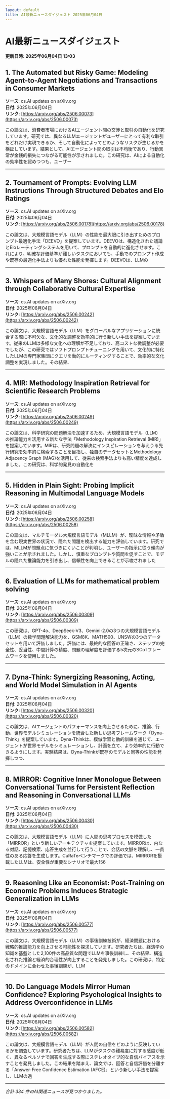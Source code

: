 ```yaml
---
layout: default
title: AI最新ニュースダイジェスト 2025年06月04日
---
```


# AI最新ニュースダイジェスト
**更新日時: 2025年06月04日 13:03**

## 1. The Automated but Risky Game: Modeling Agent-to-Agent Negotiations and Transactions in Consumer Markets

**ソース**: cs.AI updates on arXiv.org  
**日付**: 2025年06月04日  
**リンク**: [https://arxiv.org/abs/2506.00073](https://arxiv.org/abs/2506.00073)  

この論文は、消費者市場におけるAIエージェント間の交渉と取引の自動化を研究しています。研究では、異なるLLMエージェントがユーザーにとって有利な取引をどれだけ実現できるか、そして自動化によってどのようなリスクが生じるかを検証しています。結果として、AIエージェント間の取引は不均衡であり、行動異常が金銭的損失につながる可能性が示されました。この研究は、AIによる自動化の効率性を認めつつも、ユーザー  

---

## 2. Tournament of Prompts: Evolving LLM Instructions Through Structured Debates and Elo Ratings

**ソース**: cs.AI updates on arXiv.org  
**日付**: 2025年06月04日  
**リンク**: [https://arxiv.org/abs/2506.00178](https://arxiv.org/abs/2506.00178)  

この論文は、大規模言語モデル（LLM）の性能を最大限に引き出すためのプロンプト最適化手法「DEEVO」を提案しています。DEEVOは、構造化された議論とEloレーティングシステムを用いて、プロンプトを自動的に進化させます。これにより、明確な評価基準が難しいタスクにおいても、手動でのプロンプト作成や既存の最適化手法よりも優れた性能を発揮します。DEEVOは、LLMの  

---

## 3. Whispers of Many Shores: Cultural Alignment through Collaborative Cultural Expertise

**ソース**: cs.AI updates on arXiv.org  
**日付**: 2025年06月04日  
**リンク**: [https://arxiv.org/abs/2506.00242](https://arxiv.org/abs/2506.00242)  

この論文は、大規模言語モデル（LLM）をグローバルなアプリケーションに統合する際に不可欠な、文化的な調整を効率的に行う新しい手法を提案しています。従来のLLMは多様な文化への理解が不足しており、高コストな微調整が必要でしたが、この研究ではソフトプロンプトチューニングを用いて、文化的に特化したLLMの専門家集団にクエリを動的にルーティングすることで、効率的な文化調整を実現しました。その結果、  

---

## 4. MIR: Methodology Inspiration Retrieval for Scientific Research Problems

**ソース**: cs.AI updates on arXiv.org  
**日付**: 2025年06月04日  
**リンク**: [https://arxiv.org/abs/2506.00249](https://arxiv.org/abs/2506.00249)  

この論文は、科学研究の問題解決を加速するため、大規模言語モデル（LLM）の推論能力を活用する新たな手法「Methodology Inspiration Retrieval (MIR)」を提案しています。MIRは、研究問題の解決にインスピレーションを与えうる先行研究を効率的に検索することを目指し、独自のデータセットとMethodology Adjacency Graph (MAG)を活用して、従来の検索手法よりも高い精度を達成しました。この研究は、科学的発見の自動化を  

---

## 5. Hidden in Plain Sight: Probing Implicit Reasoning in Multimodal Language Models

**ソース**: cs.AI updates on arXiv.org  
**日付**: 2025年06月04日  
**リンク**: [https://arxiv.org/abs/2506.00258](https://arxiv.org/abs/2506.00258)  

この論文は、マルチモーダル大規模言語モデル（MLLM）が、曖昧な情報や矛盾を含む現実世界の状況で、隠れた問題を検出する能力を評価しています。研究では、MLLMが問題点に気づきにくいことが判明し、ユーザーの指示に従う傾向が強いことが示されました。しかし、慎重なプロンプトや質問を促すことで、モデルの隠れた推論能力を引き出し、信頼性を向上できることが示唆されました  

---

## 6. Evaluation of LLMs for mathematical problem solving

**ソース**: cs.AI updates on arXiv.org  
**日付**: 2025年06月04日  
**リンク**: [https://arxiv.org/abs/2506.00309](https://arxiv.org/abs/2506.00309)  

この研究は、GPT-4o、DeepSeek-V3、Gemini-2.0の3つの大規模言語モデル（LLM）の数学問題解決能力を、GSM8K、MATH500、UNSWの3つのデータセットを用いて評価しました。評価には、最終的な回答の正確さ、ステップの完全性、妥当性、中間計算の精度、問題の理解度を評価する5次元のSCoTフレームワークを使用しました。  

---

## 7. Dyna-Think: Synergizing Reasoning, Acting, and World Model Simulation in AI Agents

**ソース**: cs.AI updates on arXiv.org  
**日付**: 2025年06月04日  
**リンク**: [https://arxiv.org/abs/2506.00320](https://arxiv.org/abs/2506.00320)  

この論文は、AIエージェントのパフォーマンスを向上させるために、推論、行動、世界モデルシミュレーションを統合した新しい思考フレームワーク「Dyna-Think」を提案しています。Dyna-Thinkは、模倣学習と動的訓練を通じて、エージェントが世界モデルをシミュレーションし、計画を立て、より効率的に行動できるようにします。実験結果は、Dyna-Thinkが既存のモデルと同等の性能を発揮しつつ、  

---

## 8. MIRROR: Cognitive Inner Monologue Between Conversational Turns for Persistent Reflection and Reasoning in Conversational LLMs

**ソース**: cs.AI updates on arXiv.org  
**日付**: 2025年06月04日  
**リンク**: [https://arxiv.org/abs/2506.00430](https://arxiv.org/abs/2506.00430)  

この論文は、大規模言語モデル（LLM）に人間の思考プロセスを模倣した「MIRROR」という新しいアーキテクチャを提案しています。MIRRORは、内なる対話、記憶検索、応答生成を並行して行うことで、会話の文脈を理解し、一貫性のある応答を生成します。CuRaTeベンチマークでの評価では、MIRRORを搭載したLLMは、安全性が重要なシナリオで最大156  

---

## 9. Reasoning Like an Economist: Post-Training on Economic Problems Induces Strategic Generalization in LLMs

**ソース**: cs.AI updates on arXiv.org  
**日付**: 2025年06月04日  
**リンク**: [https://arxiv.org/abs/2506.00577](https://arxiv.org/abs/2506.00577)  

この論文は、大規模言語モデル（LLM）の事後訓練技術が、経済問題における戦略的推論能力を向上させる可能性を探求しています。研究者たちは、経済学の知識を基盤とした2,100件の高品質な問題でLLMを事後訓練し、その結果、構造化された推論と経済的合理性が向上することを発見しました。この研究は、特定のドメインに合わせた事後訓練が、LLM  

---

## 10. Do Language Models Mirror Human Confidence? Exploring Psychological Insights to Address Overconfidence in LLMs

**ソース**: cs.AI updates on arXiv.org  
**日付**: 2025年06月04日  
**リンク**: [https://arxiv.org/abs/2506.00582](https://arxiv.org/abs/2506.00582)  

この論文は、大規模言語モデル（LLM）が人間の自信をどのように反映しているかを調査しています。研究者たちは、LLMがタスクの難易度に対する感度が低く、異なるペルソナで回答を生成する際にステレオタイプ的な自信バイアスを示すことを発見しました。この結果を踏まえ、論文では、回答と自信評価を分離する「Answer-Free Confidence Estimation (AFCE)」という新しい手法を提案し、LLMの過  

---

*合計 334 件のAI関連ニュースが見つかりました。*
